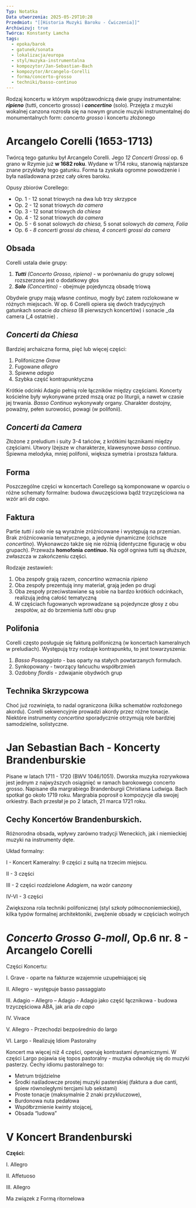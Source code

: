 ```yaml
---
Typ: Notatka
Data utworzenia: 2025-05-29T10:28
Przedmiot: "[[Historia Muzyki Baroku - Ćwiczenia]]"
Archiwizuj: true
Twórca: Konstanty Lamcha
tags:
  - epoka/barok
  - gatunek/sonata
  - lokalizacja/europa
  - styl/muzyka-instrumentalna
  - kompozytor/Jan-Sebastian-Bach
  - kompozytor/Arcangelo-Corelli
  - forma/concerto-grosso
  - techniki/basso-continuo
---
```

Rodzaj koncertu w którym współzawodniczą dwie grupy instrumentalne: _**ripieno**_ (tutti, concerto grosso) i _**concertino**_ (solo). Przejęta z muzyki wokalnej canzona rozrosła się na nowym gruncie muzyki instrumentalnej do monumentalnych form: _concerto grosso_ i koncertu złożonego

# Arcangelo Corelli (1653-1713)

Twórcą tego gatunku był Arcangelo Corelli. Jego _12 Concerti Grossi_ op. 6 grano w Rzymie już **w 1682 roku**. Wydane w 1714 roku, stanowią najstarsze znane przykłady tego gatunku. Forma ta zyskała ogromne powodzenie i była naśladowana przez cały okres baroku.

Opusy zbiorów Corellego:

- Op. 1 - 12 sonat triowych na dwa lub trzy skrzypce
- Op. 2 - 12 sonat triowych _da camera_
- Op. 3 - 12 sonat triowych _da chiesa_
- Op. 4 - 12 sonat triowych _da camera_
- Op. 5 - 6 sonat solowych _da chiesa,_ 5 sonat solowych _da camera, Folia_
- Op. 6 - _8 concerti grossi da chiesa, 4 concerti grossi da camera_

## Obsada

Corelli ustala dwie grupy:

1. _**Tutti** (Concerto Grosso, ripieno) -_ w porównaniu do grupy solowej rozszerzona jest o dodatkowy głos
2. _**Solo** (Concertino) -_ obejmuje pojedynczą obsadę triową

Obydwie grupy mają własne _continuo,_ mogły być zatem rozlokowane w różnych miejscach. W op. 6 Corelli opiera się dwóch tradycyjnych gatunkach sonacie _da chiesa_ (8 pierwszych koncertów) i sonacie _da camera (_4 ostatnie) _._

## _Concerti da Chiesa_

Bardziej archaiczna forma, pięć lub więcej części:

1. Polifoniczne _Grave_
2. Fugowane _allegro_
3. Śpiewne _adagio_
4. Szybka część kontrapunktyczna

Krótkie odcinki Adagio pełnią role łączników między częściami. Koncerty kościelne były wykonywane przed mszą oraz po liturgii, a nawet w czasie jej trwania. _Basso Continuo_ wykonywały organy. Charakter dostojny, poważny, pełen surowości, powagi (w polifonii).

## _Concerti da Camera_

Złożone z preludium i suity 3-4 tańców, z krótkimi łącznikami między częściami. Utwory lżejsze w charakterze, klawesynowe _basso continuo_. Śpiewna melodyka, mniej polifonii, większa symetria i prostsza faktura.

## Forma

Poszczególne części w koncertach Corellego są komponowane w oparciu o różne schematy formalne: budowa dwuczęściowa bądź trzyczęściowa na wzór arii _da capo._

## Faktura

Partie _tutti i solo_ nie są wyraźnie zróżnicowane i występują na przemian. Brak zróżnicowania tematycznego, a jedynie dynamiczne (cichsze _concertino_). Wykonawczo także się nie różnią (identyczne figurację w obu grupach). Przeważa **homofonia** _**continuo**_**.** Na ogół ogniwa tutti są dłuższe, zwłaszcza w zakończeniu części.

Rodzaje zestawień:

1. Oba zespoły grają razem, _concertino_ wzmacnia _ripieno_
2. Oba zespoły prezentują inny materiał, grają jeden po drugi
3. Oba zespoły przeciwstawiane są sobie na bardzo krótkich odcinkach, realizują jedną całość tematyczną
4. W częściach fugowanych wprowadzane są pojedyncze głosy z obu zespołów, aż do brzemienia _tutti_ obu grup

## Polifonia

Corelli często posługuje się fakturą polifoniczną (w koncertach kameralnych w preludiach). Występują trzy rodzaje kontrapunktu, to jest towarzyszenia:

1. _Basso Possaggiato_ - bas oparty na stałych powtarzanych formułach.
2. Synkopowany - tworzący łańcuchu współbrzmień
3. Ozdobny _flordis_ - zdwajanie obydwóch grup

## Technika Skrzypcowa

Choć już rozwinięta, to nadal ograniczona (kilka schematów rozłożonego akordu). Corelli sekwencyjnie prowadzi akordy przez różne tonacje. Niektóre instrumenty _concertina_ sporadycznie otrzymują role bardziej samodzielne, solistyczne.

# Jan Sebastian Bach - Koncerty Brandenburskie

Pisane w latach 1711 - 1720 (BWV 1046/1051). Dworska muzyka rozrywkowa jest jednym z najwyższych osiągnięć w ramach barokowego concerto grosso. Napisane dla margrabiego Brandenburgii Christiana Ludwiga. Bach spotkał go około 1719 roku. Margrabia poprosił o kompozycje dla swojej orkiestry. Bach przesłał je po 2 latach, 21 marca 1721 roku.

## Cechy Koncertów Brandenburskich.

Różnorodna obsada, wpływy zarówno tradycji Weneckich, jak i niemieckiej muzyki na instrumenty dęte.

Układ formalny:

I - Koncert Kameralny: 9 części z suitą na trzecim miejscu.

II - 3 części

III - 2 części rozdzielone _Adagiem_, na wzór canzony

IV-VI - 3 części

Zwiększona rola techniki polifonicznej (styl szkoły północnoniemieckiej), kilka typów formalnej architektoniki, zwężenie obsady w częściach wolnych

# _Concerto Grosso G-moll_, Op.6 nr. 8 - Arcangelo Corelli

Części Koncertu:

I. Grave - oparte na fakturze wzajemnie uzupełniającej się

II. Allegro - występuje basso passaggiato

III. Adagio – Allegro – Adagio - Adagio jako część łącznikowa - budowa trzyczęściowa ABA, jak aria _da capo_

IV. Vivace

V. Allegro - Przechodzi bezpośrednio do largo

VI. Largo - Realizuję Idiom Pastoralny

Koncert ma więcej niż 4 części, operuję kontrastami dynamicznymi. W części Largo pojawia się topos pastoralny - muzyka odwołuję się do muzyki pasterzy. Cechy idiomu pastoralnego to:

- Metrum trójdzielne
- Środki naśladowcze prostej muzyki pasterskiej (faktura a due canti, śpiew równoległymi tercjami lub sekstami)
- Proste tonacje (maksymalnie 2 znaki przykluczowe),
- Burdonowa nuta pedałowa
- Współbrzmienie kwinty stojącej,
- Obsada “ludowa”

# V Koncert Brandenburski

**Części:**

I. Allegro

II. Affetuoso

III. Allegro

Ma związek z Formą ritornelowa